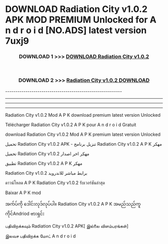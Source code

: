 # DOWNLOAD Radiation City v1.0.2 APK MOD PREMIUM Unlocked for A n d r o i d [NO.ADS] latest version 7uxj9 



<div align="center">

<h3>DOWNLOAD 1 >>> <a href="https://getmod2.web.app/?judul=Radiation City v1.0.2">DOWNLOAD Radiation City v1.0.2</a></h3><br>

<h3>DOWNLOAD 2 >>> <a href="https://getmod2.web.app/?judul=Radiation City v1.0.2">Radiation City v1.0.2 DOWNLOAD </a></h3>

</div>
----------------------------------------------------------

----------------------------------------------------------

----------------------------------------------------------

----------------------------------------------------------

Radiation City v1.0.2 Mod A P K download premium latest version Unlocked

Télécharger Radiation City v1.0.2 A P K pour A n d r o i d Gratuit

download Radiation City v1.0.2 Mod A P K premium latest version Unlocked

تحميل Radiation City v1.0.2 APK - تنزيل برنامج Radiation City v1.0.2 A P K مهكر

تحميل Radiation City v1.0.2 مهكر اخر اصدار

تطبيق Radiation City v1.0.2 A P K مهكر

Radiation City v1.0.2 برابط مباشر للاندرويد

ดาวน์โหลด A P K Radiation City v1.0.2 รับเวอร์ชันล่าสุด

Baixar A P K mod

အက်ပ်ကို ဒေါင်းလုဒ်လုပ်ပါ။ Radiation City v1.0.2 A P K အမည်သည်ကူကိုင်Andriod ဗားရှင်း

பதிவிறக்கவும் Radiation City v1.0.2 APK[ இல்லை விளம்பரங்கள்] 
 
இலவச பதிவிறக்க மோட் A n d r o i d



